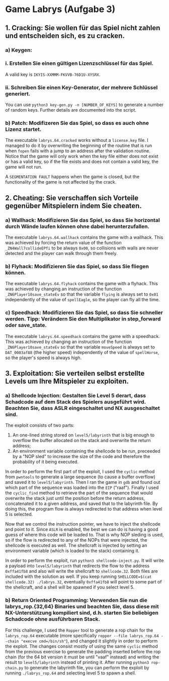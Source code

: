 #   Game Labrys (Aufgabe 3)

##  1. Cracking: Sie wollen für das Spiel nicht zahlen und entscheiden sich, es zu cracken.

### a) Keygen:

### i. Erstellen Sie einen gültigen Lizenzschlüssel für das Spiel.

A valid key is `IKYIS-XXMMM-FKVVB-76D1U-XYSRX`.

### ii. Schreiben Sie einen Key-Generator, der mehrere Schlüssel generiert.

You can use `python3 key-gen.py -n [NUMBER_OF_KEYS]` to generate a number of random keys. Further details are documented into the script.

### b) Patch: Modifizeren Sie das Spiel, so dass es auch ohne Lizenz startet.

The executable `labrys.64.cracked` works without a `license.key` file. I managed to do it by overwriting the beginning of the routine that is run when `fopen` fails with a jump to an address after the validation routine. Notice that the game will only work when the key file either does not exist or has a valid key, so if the file exists and does not contain a valid key, the game will not run.

A `SEGMENTATION FAULT` happens when the game is closed, but the functionality of the game is not affected by the crack.

##  2. Cheating: Sie verschaffen sich Vorteile gegenüber Mitspielern indem Sie cheaten.

### a) Wallhack: Modifizieren Sie das Spiel, so dass Sie horizontal durch Wände laufen können ohne dabei herunterzufallen.

The executable `labrys.64.wallhack` contains the game with a wallhack. This was achieved by forcing the return value of the function `_ZN4Wall7collideEPfi` to be always `0x00`, so collisions with walls are never detected and the player can walk through them freely.

### b) Flyhack: Modifizieren Sie das Spiel, so dass Sie fliegen können.

The executable `labrys.64.flyhack` contains the game with a flyhack. This was achieved by changing an instruction of the function `_ZN6Player10save_stateEv` so that the variable `flying` is always set to `0x01` independently of the value of `spellEagle`, so the player can fly all the time.

### c) Speedhack: Modifizieren Sie das Spiel, so dass Sie schneller werden. Tipp: Verändern Sie den Multiplikator in step_forward oder save_state.

The executable `labrys.64.speedhack` contains the game with a speedhack. This was achieved by changing an instruction of the function `_ZN6Player10save_stateEv` so that the variable `moveSpeed` is always set to `DAT_0003af88` (the higher speed) independently of the value of `spellHorse`, so the player's speed is always high.

##  3. Exploitation: Sie verteilen selbst erstellte Levels um Ihre Mitspieler zu exploiten.

### a) Shellcode Injection: Gestalten Sie Level 5 derart, dass Schadcode auf dem Stack des Spielers ausgeführt wird. Beachten Sie, dass ASLR eingeschaltet und NX ausgeschaltet sind.

The exploit consists of two parts:

1. An one-lined string stored on `level5/labyrinth` that is big enough to overflow the buffer allocated on the stack and overwrite the return address;
2. An environment variable containing the shellcode to be run, preceeded by a "NOP sled" to increase the size of the code and therefore the probability of it being executed.

In order to perform the first part of the exploit, I used the `cyclic` method from `pwntools` to generate a large sequence (to cause a buffer overflow) and saved it to `level5/labyrinth`. Then I ran the game in `gdb` and found out which part of the sequence was loaded into the `EIP` ("raaf"). Finally I used the `cyclic_find` method to retrieve the part of the sequence that would overwrite the stack just until the position before the return address, concatenated it to a given address, and saved that to the labyrinth file. By doing this, the program flow is always redirected to that address when level 5 is selected.

Now that we control the instruction pointer, we have to inject the shellcode and point to it. Since `ASLR` is enabled, the best we can do is having a good guess of where this code will be loaded to. That is why NOP sleding is used, so if the flow is redirected to any of the NOPs that were injected, the shellcode is executed as well. The shellcraft is injected by setting an environment variable (which is loaded to the stack) containing it.

In order to perform the exploit, run `python3 shellcode-inject.py`. It will write a payload into `level5/labyrinth` that redirects the flow to the address `0xffa41fb8` and also will write the shellcraft to `shellcode.32`. Both files are included with the solution as well. If you keep running `SHELLCODE=$(cat shellcode.32) ./labrys.32`, eventually `0xffa41fb8` will point to some part of the shellcraft, and a shell will be spawned if you select level 5.

### b) Return Oriented Programming: Verwenden Sie nun die labrys_rop.{32,64} Binaries und beachten Sie, dass diese mit NX-Unterstützung kompiliert sind, d.h. starten Sie beliebigen Schadcode ohne ausführbaren Stack.

For this challenge, I used the `Ropper` tool to generate a rop chain for the `labrys_rop.64` executable (more specifically `ropper --file labrys_rop.64 --chain "execve cmd=/bin/sh"`), and changed it slightly in order to perform the exploit. The changes consist mostly of using the same `cyclic` method from the previous exercise to generate the padding inserted before the rop chain (for the 64 bit version it must be until "vaaf" instead) and writing the result to `level5/labyrinth` instead of printing it. After running `python3 rop-chain.py` to generate the labyrinth file, you can perform the exploit by running `./labrys_rop.64` and selecting level 5 to spawn a shell.